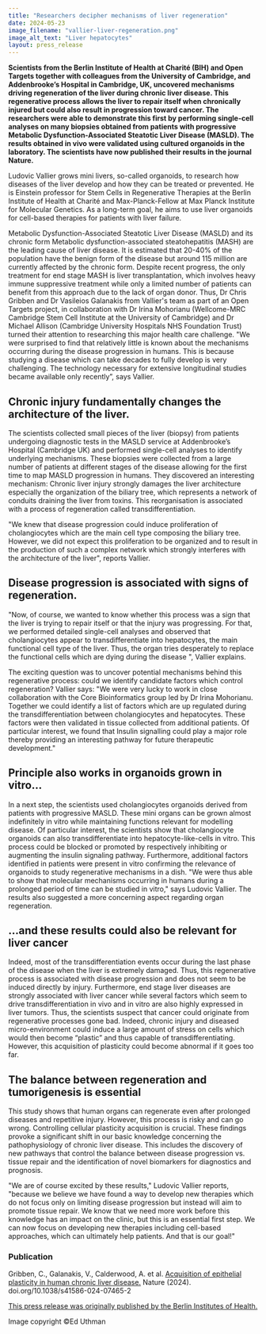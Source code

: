 ```yaml
---
title: "Researchers decipher mechanisms of liver regeneration"
date: 2024-05-23
image_filename: "vallier-liver-regeneration.png"
image_alt_text: "Liver hepatocytes"
layout: press_release
---
```

**Scientists from the Berlin Institute of Health at Charité (BIH) and Open Targets together with colleagues from the University of Cambridge, and Addenbrooke’s Hospital in Cambridge, UK, uncovered mechanisms driving regeneration of the liver during chronic liver disease. This regenerative process allows the liver to repair itself when chronically injured but could also result in progression toward cancer. The researchers were able to demonstrate this first by performing single-cell analyses on many biopsies obtained from patients with progressive Metabolic Dysfunction-Associated Steatotic Liver Disease (MASLD). The results obtained in vivo were validated using cultured organoids in the laboratory. The scientists have now published their results in the journal Nature.**

Ludovic Vallier grows mini livers, so-called organoids, to research how diseases of the liver develop and how they can be treated or prevented. He is Einstein professor for Stem Cells in Regenerative Therapies at the Berlin Institute of Health at Charité and Max-Planck-Fellow at Max Planck Institute for Molecular Genetics. As a long-term goal, he aims to use liver organoids for cell-based therapies for patients with liver failure.  


Metabolic Dysfunction-Associated Steatotic Liver Disease (MASLD) and its chronic form Metabolic dysfunction-associated steatohepatitis (MASH) are the leading cause of liver disease. It is estimated that 20-40% of the population have the benign form of the disease but around 115 million are currently affected by the chronic form. Despite recent progress, the only treatment for end stage MASH is liver transplantation, which involves heavy immune suppressive treatment while only a limited number of patients can benefit from this approach due to the lack of organ donor. Thus, Dr Chris Gribben and Dr Vasileios Galanakis from Vallier's team as part of an Open Targets project, in collaboration with Dr Irina Mohorianu (Wellcome-MRC Cambridge Stem Cell Institute at the University of Cambridge) and Dr Michael Allison (Cambridge University Hospitals NHS Foundation Trust) turned their attention to researching this major health care challenge. "We were surprised to find that relatively little is known about the mechanisms occurring during the disease progression in humans. This is because studying a disease which can take decades to fully develop is very challenging. The technology necessary for extensive longitudinal studies became available only recently”, says Vallier.  

  

## Chronic injury fundamentally changes the architecture of the liver.

The scientists collected small pieces of the liver (biopsy) from patients undergoing diagnostic tests in the MASLD service at Addenbrooke’s Hospital (Cambridge UK) and performed single-cell analyses to identify underlying mechanisms. These biopsies were collected from a large number of patients at different stages of the disease allowing for the first time to map MASLD progression in humans. They discovered an interesting mechanism: Chronic liver injury strongly damages the liver architecture especially the organization of the biliary tree, which represents a network of conduits draining the liver from toxins. This reorganisation is associated with a process of regeneration called transdifferentiation.  


"We knew that disease progression could induce proliferation of cholangiocytes which are the main cell type composing the biliary tree. However, we did not expect this proliferation to be organized and to result in the production of such a complex network which strongly interferes with the architecture of the liver", reports Vallier.   

  

## Disease progression is associated with signs of regeneration.

"Now, of course, we wanted to know whether this process was a sign that the liver is trying to repair itself or that the injury was progressing. For that, we performed detailed single-cell analyses and observed that cholangiocytes appear to transdifferentiate into hepatocytes, the main functional cell type of the liver. Thus, the organ tries desperately to replace the functional cells which are dying during the disease ", Vallier explains.   


The exciting question was to uncover potential mechanisms behind this regenerative process: could we identify candidate factors which control regeneration? Vallier says: "We were very lucky to work in close collaboration with the Core Bioinformatics group led by Dr Irina Mohorianu. Together we could identify a list of factors which are up regulated during the transdifferentiation between cholangiocytes and hepatocytes. These factors were then validated in tissue collected from additional patients. Of particular interest, we found that Insulin signalling could play a major role thereby providing an interesting pathway for future therapeutic development."   

  

## Principle also works in organoids grown in vitro…

In a next step, the scientists used cholangiocytes organoids derived from patients with progressive MASLD. These mini organs can be grown almost indefinitely in vitro while maintaining functions relevant for modelling disease. Of particular interest, the scientists show that cholangiocyte organoids can also transdifferentiate into hepatocyte-like-cells in vitro. This process could be blocked or promoted by respectively inhibiting or augmenting the insulin signaling pathway. Furthermore, additional factors identified in patients were present in vitro confirming the relevance of organoids to study regenerative mechanisms in a dish. "We were thus able to show that molecular mechanisms occurring in humans during a prolonged period of time can be studied in vitro," says Ludovic Vallier. The results also suggested a more concerning aspect regarding organ regeneration.  

  
 
## ...and these results could also be relevant for liver cancer

Indeed, most of the transdifferentiation events occur during the last phase of the disease when the liver is extremely damaged. Thus, this regenerative process is associated with disease progression and does not seem to be induced directly by injury. Furthermore, end stage liver diseases are strongly associated with liver cancer while several factors which seem to drive transdifferentiation in vivo and in vitro are also highly expressed in liver tumors. Thus, the scientists suspect that cancer could originate from regenerative processes gone bad. Indeed, chronic injury and diseased micro-environment could induce a large amount of stress on cells which would then become “plastic” and thus capable of transdifferentiating. However, this acquisition of plasticity could become abnormal if it goes too far.   

  

## The balance between regeneration and tumorigenesis is essential

This study shows that human organs can regenerate even after prolonged diseases and repetitive injury. However, this process is risky and can go wrong. Controlling cellular plasticity acquisition is crucial. These findings provoke a significant shift in our basic knowledge concerning the pathophysiology of chronic liver disease. This includes the discovery of new pathways that control the balance between disease progression vs. tissue repair and the identification of novel biomarkers for diagnostics and prognosis.   


"We are of course excited by these results," Ludovic Vallier reports, "because we believe we have found a way to develop new therapies which do not focus only on limiting disease progression but instead will aim to promote tissue repair. We know that we need more work before this knowledge has an impact on the clinic, but this is an essential first step. We can now focus on developing new therapies including cell-based approaches, which can ultimately help patients. And that is our goal!"  

  

### Publication
Gribben, C., Galanakis, V., Calderwood, A. et al. <a href="https://www.nature.com/articles/s41586-024-07465-2">Acquisition of epithelial plasticity in human chronic liver disease.</a> Nature (2024). doi.org/10.1038/s41586-024-07465-2

<a href="https://www.bihealth.org/en/notices/researchers-of-the-bih-decipher-mechanisms-of-liver-regeneration">This press release was originally published by the Berlin Institutes of Health.</a>

Image copyright ©Ed Uthman
